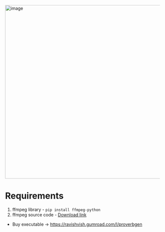 <img width="1005" height="565" alt="image" src="https://github.com/user-attachments/assets/f20b4a41-9a05-461e-b8a9-2375db7f4589" />

# Requirements
1. ffmpeg library - `pip install ffmpeg-python`
2. ffmpeg source code - [Download link](https://ffmpeg.org/download.html)


- Buy executable -> https://ravishvish.gumroad.com/l/proverbgen
